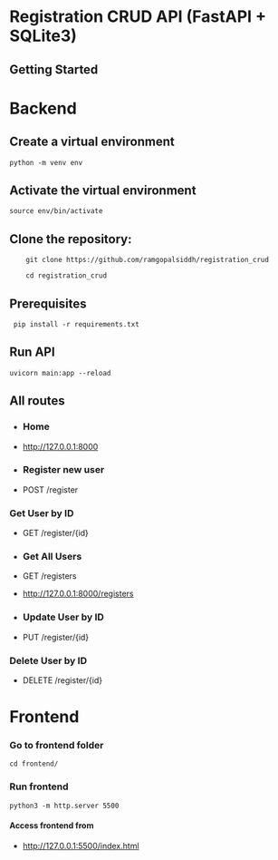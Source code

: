 # Registration CRUD API (FastAPI + SQLite3)

## Getting Started

# Backend

## Create a virtual environment
```
python -m venv env
```

## Activate the virtual environment
```
source env/bin/activate
```

## Clone the repository:
```
    git clone https://github.com/ramgopalsiddh/registration_crud

    cd registration_crud
```

## Prerequisites
```
 pip install -r requirements.txt
```

## Run API
```
uvicorn main:app --reload
```

## All routes 
 - ### Home 
 - http://127.0.0.1:8000

 - ### Register new user 
  - POST /register

  ### Get User by ID
  - GET /register/{id}

 - ### Get All Users
  - GET /registers

  - http://127.0.0.1:8000/registers

 - ### Update User by ID
  - PUT /register/{id}

  ### Delete User by ID
  - DELETE /register/{id}

# Frontend

 ### Go to frontend folder
    cd frontend/
 
 ### Run frontend 

```
python3 -m http.server 5500
```
#### Access frontend from 

- http://127.0.0.1:5500/index.html